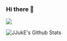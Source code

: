 ### Hi there 👋

<!--
**JJukE/JJukE** is a ✨ _special_ ✨ repository because its `README.md` (this file) appears on your GitHub profile.

Here are some ideas to get you started:

- 🔭 I’m currently working on ...
- 🌱 I’m currently learning ...
- 👯 I’m looking to collaborate on ...
- 🤔 I’m looking for help with ...
- 💬 Ask me about ...
- 📫 How to reach me: ...
- 😄 Pronouns: ...
- ⚡ Fun fact: ...
-->

<a href="https://jjuke-brain.tistory.com/" target="_blank"><img src="https://img.shields.io/badge/BLOG-7fffd4?style=for-the-badge&logo=Tistory&logoColor=000000"/></a>

![JJukE's Github Stats](https://github-readme-stats.vercel.app/api?username=JJukE&show_icons=true&theme=radical)

